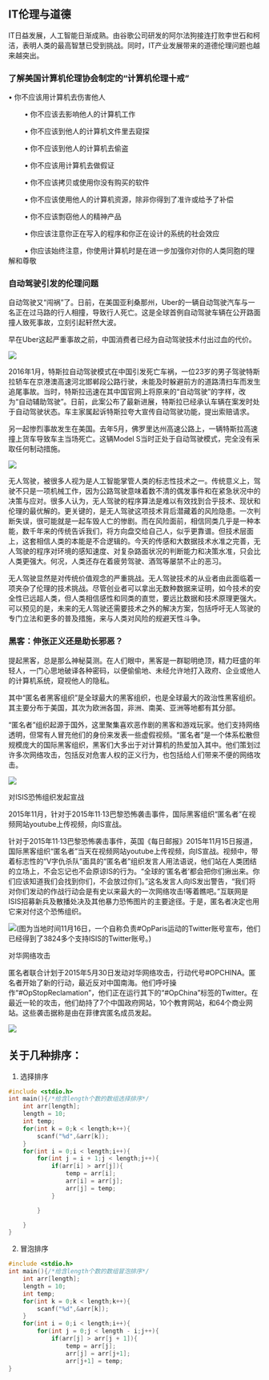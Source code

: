 ## IT伦理与道德

IT日益发展，人工智能日渐成熟。由谷歌公司研发的阿尔法狗接连打败李世石和柯洁，表明人类的最高智慧已受到挑战。同时，IT产业发展带来的道德伦理问题也越来越突出。

### 了解美国计算机伦理协会制定的“计算机伦理十戒” 

   • 你不应该用计算机去伤害他人 

   • 你不应该去影响他人的计算机工作 

   • 你不应该到他人的计算机文件里去窥探 

   • 你不应该到他人的计算机去偷盗 

   • 你不应该用计算机去做假证 

   • 你不应该拷贝或使用你没有购买的软件 

   • 你不应该使用他人的计算机资源，除非你得到了准许或给予了补偿 

   • 你不应该剽窃他人的精神产品 

   • 你应该注意你正在写入的程序和你正在设计的系统的社会效应 

   • 你应该始终注意，你使用计算机时是在进一步加强你对你的人类同胞的理解和尊敬 

### 自动驾驶引发的伦理问题

自动驾驶又“闯祸”了。日前，在美国亚利桑那州，Uber的一辆自动驾驶汽车与一名正在过马路的行人相撞，导致行人死亡。这是全球首例自动驾驶车辆在公开路面撞人致死事故，立刻引起轩然大波。

早在Uber这起严重事故之前，中国消费者已经为自动驾驶技术付出过血的代价。

![](http://a3.qpic.cn/psb?/V1186OFx1RNIby/IJV6NsI5xQF1PbsdtMIYVTutGk379IvQmJAt.8v0waw!/m/dEYBAAAAAAAAnull&bo=kAEIAQAAAAARB6g!&rf=photolist&t=5)

2016年1月，特斯拉自动驾驶模式在中国引发死亡车祸，一位23岁的男子驾驶特斯拉轿车在京港澳高速河北邯郸段公路行驶，未能及时躲避前方的道路清扫车而发生追尾事故。当时，特斯拉迅速在其中国官网上将原来的“自动驾驶”的字样，改为“自动辅助驾驶”。日前，此案公布了最新进展，特斯拉已经承认车辆在案发时处于自动驾驶状态。车主家属起诉特斯拉夸大宣传自动驾驶功能，提出索赔请求。

另一起惨烈事故发生在美国。去年5月，佛罗里达州高速公路上，一辆特斯拉高速撞上货车导致车主当场死亡。这辆Model S当时正处于自动驾驶模式，完全没有采取任何制动措施。

![](http://a4.qpic.cn/psb?/V1186OFx1RNIby/40xXD7lxHqPWLO0NdNbmg5mPHv.Kr0eyHiHwxROogmw!/m/dDcBAAAAAAAAnull&bo=qAKPAQAAAAARBxQ!&rf=photolist&t=5)


无人驾驶，被很多人视为是人工智能掌管人类的标志性技术之一。传统意义上，驾驶不只是一项机械工作，因为公路驾驶意味着数不清的偶发事件和在紧急状况中的决策与应对。很多人认为，无人驾驶的程序算法是难以有效找到合乎技术、现状和伦理的最优解的。更关键的，是无人驾驶这项技术背后潜藏着的风险隐患。一次判断失误，很可能就是一起车毁人亡的惨剧。而在风险面前，相信同类几乎是一种本能，数千年来的传统告诉我们，将方向盘交给自己人，似乎更靠谱。但技术层面上，这套相信人类的本能是不合逻辑的。今天的传感和大数据技术水准之完善，无人驾驶的程序对环境的感知速度、对复杂路面状况的判断能力和决策水准，只会比人类更强大。何况，人类还存在着疲劳驾驶、酒驾等屡禁不止的恶习。

无人驾驶显然是对传统价值观念的严重挑战。无人驾驶技术的从业者由此面临着一项夹杂了伦理的技术挑战。尽管创业者可以拿出无数种数据来证明，如今技术的安全性已远超人类，但人类相信感性和同类的直觉，要远比数据和技术原理更强大。可以预见的是，未来的无人驾驶还需要技术之外的解决方案，包括呼吁无人驾驶的专门立法和更多的普及措施，来与人类对风险的规避天性斗争。

### 黑客：伸张正义还是助长邪恶？

提起黑客，总是那么神秘莫测。在人们眼中，黑客是一群聪明绝顶，精力旺盛的年轻人，一门心思地破译各种密码，以便偷偷地、未经允许地打入政府、企业或他人的计算机系统，窥视他人的隐私。

其中“匿名者黑客组织”是全球最大的黑客组织，也是全球最大的政治性黑客组织。其主要分布于美国，其次为欧洲各国，非洲、南美、亚洲等地都有其分部。

“匿名者”组织起源于国外，这里聚集喜欢恶作剧的黑客和游戏玩家。他们支持网络透明，但常有人冒充他们的身份来发表一些虚假视频。“匿名者”是一个体系松散但规模庞大的国际黑客组织，黑客们大多出于对计算机的热爱加入其中。他们策划过许多次网络攻击，包括反对危害人权的正义行为，也包括给人们带来不便的网络攻击。

![](http://a1.qpic.cn/psb?/V1186OFx1RNIby/Ra3ojBJX.v7eYuHn8myj84lATSNciUMSq38mXFBDBIw!/m/dFQBAAAAAAAAnull&bo=8AAsAQAAAAARB.0!&rf=photolist&t=5)

对ISIS恐怖组织发起宣战

2015年11月，针对于2015年11·13巴黎恐怖袭击事件，国际黑客组织“匿名者”在视频网站youtube上传视频，向IS宣战。

针对于2015年11·13巴黎恐怖袭击事件，英国《每日邮报》2015年11月15日报道，国际黑客组织“匿名者”当天在视频网站youtube上传视频，向IS宣战。视频中，带着标志性的“V字仇杀队”面具的“匿名者”组织发言人用法语说，他们站在人类团结的立场上，不会忘记也不会原谅IS的行为。“全球的‘匿名者’都会把你们揪出来。你们应该知道我们会找到你们，不会放过你们。”这名发言人向IS发出警告，“我们将对你们发动的作战行动会是有史以来最大的一次网络攻击!等着瞧吧。”互联网是ISIS招募新兵及散播处决及其他暴力恐怖图片的主要途径。于是，匿名者决定也用它来对付这个恐怖组织。

![](http://a1.qpic.cn/psb?/V1186OFx1RNIby/5IdUM4JQgUGKqDwHqRAKwQBlpgkZd4QZ4WwHabYuKSE!/m/dDQBAAAAAAAAnull&bo=LAGZAAAAAAARB4Q!&rf=photolist&t=5)(图为当地时间11月16日，一个自称负责#OpParis运动的Twitter账号宣布，他们已经得到了3824多个支持ISIS的Twitter账号。)

对华网络攻击

匿名者联合计划于2015年5月30日发动对华网络攻击，行动代号#OPCHINA。匿名者开始了新的行动，最近反对中国南海。他们呼吁操作“#OpStopReclamation”，他们正在运行其下的“#OpChina”标签的Twitter。在最近一轮的攻击，他们劫持了7个中国政府网站，10个教育网站，和64个商业网站。这些袭击据称是由在菲律宾匿名成员发起。

![](http://a3.qpic.cn/psb?/V1186OFx1RNIby/oaWD9RpsxLu0k.2rKhudJ1iDUH8wIQsS2LvLz00qOM8!/m/dDYBAAAAAAAAnull&bo=LAHsAAAAAAARB*E!&rf=photolist&t=5)

## 关于几种排序：

1. 选择排序
```c
#include <stdio.h>
int main(){/*给含length个数的数组选择排序*/
    int arr[length];
    length = 10;
    int temp;
    for(int k = 0;k < length;k++){
        scanf("%d",&arr[k]);
    }
    for(int i = 0;i < length;i++){
        for(int j = i + 1;j < length;j++){
            if(arr[i] > arr[j]){
                temp = arr[i];
                arr[i] = arr[j];
                arr[j] = temp;
            }

        }

    }
}
```
2. 冒泡排序
```c
#include <stdio.h>
int main(){/*给含length个数的数组冒泡排序*/
    int arr[length];
    length = 10;
    int temp;
    for(int k = 0;k < length;k++){
        scanf("%d",&arr[k]);
    }
    for(int i = 0;i < length;i++){
        for(int j = 0;j < length - i;j++){
            if(arr[j] > arr[j + 1]){
                temp = arr[j];
                arr[j] = arr[j+1];
                arr[j+1] = temp;
}
```  
